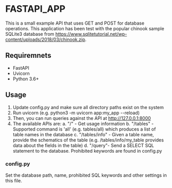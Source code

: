 # FASTAPI_APP

This is a small example API that uses GET and POST for database operations. This application has been
test with the popular chinook sample SQLite3 database from https://www.sqlitetutorial.net/wp-content/uploads/2018/03/chinook.zip. 

## Requiremnets
- FastAPI
- Uvicorn
- Python 3.6+

## Usage
1. Update config.py and make sure all directory paths exist on the system
2. Run uvicorn (e.g. python3 -m uvicorn app:my_app --reload)
3. Then, you can run queries against the API at http://127.0.0.1:8000
4. The available APIs are:
    a. "/" - Get usage information
    b. "/tables" - Supported command is 'all' (e.g. tables/all) which produces a list of table names in the database
    c. "/tables/info" - Given a table name, provide the schematics of the table (e.g. /tables/info/my_table provides data about the fields in the table)
    d. "/query"- Send a SELECT SQL statement to the database. Prohibited keywords are found in config.py 

### config.py
Set the database path, name, prohibited SQL keywords and other settings in this file.
